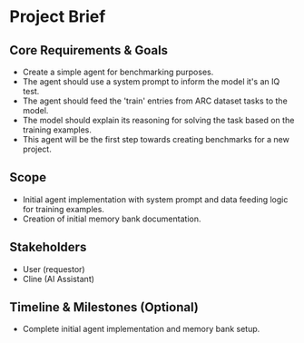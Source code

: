 # Project Brief

## Core Requirements & Goals

*   Create a simple agent for benchmarking purposes.
*   The agent should use a system prompt to inform the model it's an IQ test.
*   The agent should feed the 'train' entries from ARC dataset tasks to the model.
*   The model should explain its reasoning for solving the task based on the training examples.
*   This agent will be the first step towards creating benchmarks for a new project.

## Scope

*   Initial agent implementation with system prompt and data feeding logic for training examples.
*   Creation of initial memory bank documentation.

## Stakeholders

*   User (requestor)
*   Cline (AI Assistant)

## Timeline & Milestones (Optional)

*   Complete initial agent implementation and memory bank setup.
